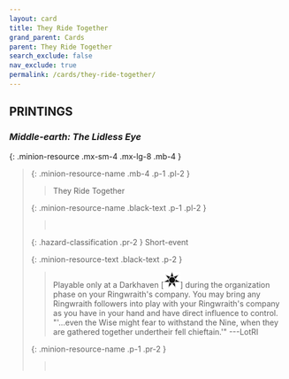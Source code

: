 ```yaml
---
layout: card
title: They Ride Together
grand_parent: Cards
parent: They Ride Together
search_exclude: false
nav_exclude: true
permalink: /cards/they-ride-together/
---
```


## PRINTINGS


### _Middle-earth: The Lidless Eye_

{: .minion-resource .mx-sm-4 .mx-lg-8 .mb-4 }
> {: .minion-resource-name .mb-4 .p-1 .pl-2 }
> > <div class="hazard-mp"></div>
> > <div class="card-name">They Ride Together</div>
>
> {: .minion-resource-name .black-text .p-1 .pl-2 }
> > &nbsp;
>
> {: .hazard-classification .pr-2 }
> Short-event
>
> {: .minion-resource-text .black-text .p-2 }
> > Playable only at a Darkhaven \[![](/assets/images/dark-haven.svg)] during the organization phase on your Ringwraith's company. You may bring any Ringwraith followers into play with your Ringwraith's company as you have in your hand and have direct influence to control.   "'...even the Wise might fear to withstand the Nine, when they are gathered together undertheir fell chieftain.'" ---LotRI 
> 
> {: .minion-resource-name .p-1 .pr-2 }
> > <div class="card-shield"></div>
> > <div class="card-corruption-white">&nbsp;</div>
